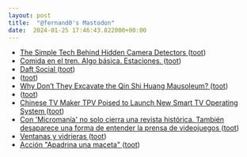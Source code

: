 ```yaml
---
layout: post
title:  "@fernand0's Mastodon"
date:  2024-01-25 17:46:43.822000+00:00
---
```

*  [The Simple Tech Behind Hidden Camera Detectors ](https://hackaday.com/2024/01/12/the-simple-tech-behind-hidden-camera-detectors) ([toot](https://mastodon.social/@fernand0/111817838023248276))
*  [Comida en el tren. Algo básica. Estaciones. ](https://avecesunafoto.wordpress.com/2024/01/25/comida-en-el-tren-algo-basica-estaciones) ([toot](https://mastodon.social/@fernand0/111817836322839114))
*  [Daft Social ](https://daftsocial.com) ([toot](https://mastodon.social/@fernand0/111817623379329103))
*  [ ](https://www.unizar.es/actualidad/vernoticia_ng.php?id=80820) ([toot](https://mastodon.social/@fernand0/111817489558487274))
*  [Why Don’t They Excavate the Qin Shi Huang Mausoleum? ](https://www.travelchinaguide.com/attraction/shaanxi/xian/terra_cotta_army/mausoleum_2.ht) ([toot](https://mastodon.social/@fernand0/111816723358387822))
*  [ ](https://mastodont.cat/@isard) ([toot](https://mastodon.social/@fernand0/111816579073211815))
*  [Chinese TV Maker TPV Poised to Launch New Smart TV Operating System ](https://displaydaily.com/chinese-tv-maker-tpv-poised-to-launch-new-smart-tv-operating-system) ([toot](https://mastodon.social/@fernand0/111816579062856355))
*  [Con 'Micromanía' no solo cierra una revista histórica. También desaparece una forma de entender la prensa de videojuegos ](https://www.xataka.com/videojuegos/micromania-no-solo-cierra-revista-historica-tambien-desaparece-forma-entender-prensa-videojuego) ([toot](https://mastodon.social/@fernand0/111816442528706849))
*  [Ventanas y vidrieras ](https://www.flickr.com/photos/fernand0/53477580321) ([toot](https://mastodon.social/@fernand0/111816385655789827))
*  [Acción "Apadrina una maceta" ](https://eina.unizar.es/noticia/accion-apadrina-una-macet) ([toot](https://mastodon.social/@fernand0/111816264005912233))
